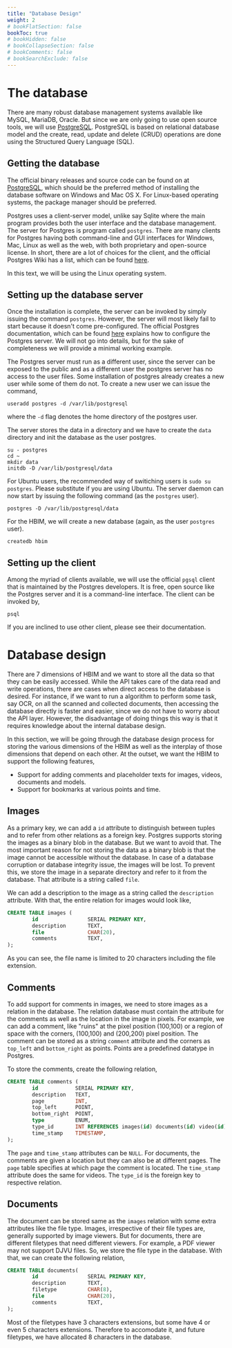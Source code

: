 ```yaml
---
title: "Database Design"
weight: 2
# bookFlatSection: false
bookToc: true
# bookHidden: false
# bookCollapseSection: false
# bookComments: false
# bookSearchExclude: false
---
```


# The database

There are many robust database management systems available like MySQL, MariaDB,
Oracle. But since we are only going to use open source tools, we will use
[PostgreSQL](http://www.postgresql.org). PostgreSQL is based on relational database
model and the create, read, update and delete (CRUD) operations are done using the
Structured Query Language (SQL).

## Getting the database
The official binary releases and source code can be found on at
[PostgreSQL](http://www.postgresql.org), which should be the preferred method of
installing the database software on Windows and Mac OS X. For Linux-based operating
systems, the package manager should be preferred.

Postgres uses a client-server model, unlike say Sqlite where the main program provides
both the user interface and the database management. The server for Postgres is program
called `postgres`. There are many clients for Postgres having both command-line and
GUI interfaces for Windows, Mac, Linux as well as the web, with both proprietary
and open-source license. In short, there are a lot of choices for the client, and
the official Postgres Wiki has a list, which can be found [here](https://wiki.postgresql.org/wiki/PostgreSQL_Clients).

In this text, we will be using the Linux operating system.

## Setting up the database server
Once the installation is complete, the server can be invoked by simply issuing the
command `postgres`. However, the server will most likely fail to start because it
doesn't come pre-configured. The official Postgres documentation, which can be found
[here](https://www.postgresql.org/docs/14/runtime.html) explains how to configure
the Postgres server. We will not go into details, but for the sake of completeness
we will provide a minimal working example.

The Postgres server must run as a different user, since the server can be exposed
to the public and as a different user the postgres server has no access to the user
files. Some installation of postgres already creates a new user while some of them
do not. To create a new user we can issue the command,

```
useradd postgres -d /var/lib/postgresql
```
where the `-d` flag denotes the home directory of the postgres user.

The server stores the data in a directory and we have to create the `data` directory
and init the database as the user postgres.
```
su - postgres
cd ~
mkdir data
initdb -D /var/lib/postgresql/data
```
For Ubuntu users, the recommended way of switiching users is `sudo su postgres`.
Please substitute if you are using Ubuntu.
The server daemon can now start by issuing the following command (as the `postgres` user).
```
postgres -D /var/lib/postgresql/data
```
For the HBIM, we will create a new database (again, as the user `postgres` user).
```
createdb hbim
```
## Setting up the client
Among the myriad of clients available, we will use the official `pgsql` client that
is maintained by the Postgres developers. It is free, open source like the Postgres
server and it is a command-line interface. The client can be invoked by,
```
psql
```
If you are inclined to use other client, please see their documentation.

# Database design
There are 7 dimensions of HBIM and we want to store all the data so that they can
be easily accessed. While the API takes care of the data read and write operations,
there are cases when direct access to the database is desired. For instance, if we
want to run a algorithm to perform some task, say OCR, on all the scanned and collected
documents, then accessing the database directly is faster and easier, since we do
not have to worry about the API layer. However, the disadvantage of doing things
this way is that it requires knowledge about the internal database design.

In this section, we will be going through the database design process for storing
the various dimensions of the HBIM as well as the interplay of those dimensions that
depend on each other. At the outset, we want the HBIM to support the following
features,

- Support for adding comments and placeholder texts for images, videos, documents
and models.
- Support for bookmarks at various points and time.

## Images
As a primary key, we can add a `id` attribute to distinguish between tuples and to
refer from other relations as a foreign key. Postgres supports storing the images
as a binary blob in the database. But we want to avoid that. The most important
reason for not storing the data as a binary blob is that the image cannot be accessible
without the database. In case of a database corruption or database integrity issue,
the images will be lost. To prevent this, we store the image in a separate directory
and refer to it from the database. That attribute is a string called `file`.

We can add a description to the image as a string called the `description` attribute.
With that, the entire relation for images would look like,

```sql
CREATE TABLE images (
        id                SERIAL PRIMARY KEY,
        description       TEXT,
        file              CHAR(20),
        comments          TEXT,
);
```
As you can see, the file name is limited to 20 characters including the file extension.

## Comments
To add support for comments in images, we need to store images as a relation in the
database. The relation database must contain the attribute for the comments as well
as the location in the image in pixels. For example, we can add a comment, like
"ruins" at the pixel position (100,100) or a region of space with the corners,
(100,100) and (200,200) pixel position. The comment can be stored as a string
`comment` attribute and the corners as `top_left` and `bottom_right` as points.
Points are a predefined datatype in Postgres.

To store the comments, create the following relation,
```sql
CREATE TABLE comments (
        id            SERIAL PRIMARY KEY,
        description   TEXT,
        page          INT,
        top_left      POINT,
        bottom_right  POINT,
        type          ENUM,
        type_id       INT REFERENCES images(id) documents(id) video(id)
        time_stamp    TIMESTAMP,
);
```

The `page` and `time_stamp` attributes can be `NULL`. For documents, the comments
are given a location but they can also be at different pages. The `page` table
specifies at which page the comment is located. The `time_stamp` attribute does the
same for videos. The `type_id` is the foreign key to respective relation.

## Documents
The document can be stored same as the `images` relation with some extra attributes like
the file type. Images, irrespective of their file types are, generally supported
by image viewers. But for documents, there are different filetypes that need different
viewers. For example, a PDF viewer may not support DJVU files. So, we store the
file type in the database. With that, we can create the following relation,

```sql
CREATE TABLE documents(
        id                SERIAL PRIMARY KEY,
        description       TEXT,
        filetype          CHAR(8),
        file              CHAR(20),
        comments          TEXT,
);
```
Most of the filetypes have 3 characters extensions, but some have 4 or even 5 characters
extensions. Therefore to accomodate it, and future filetypes, we have allocated 8
characters in the database.

